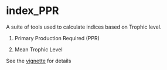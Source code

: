 # index_PPR

A suite of tools used to calculate indices based on Trophic level.

1. Primary Production Required (PPR)

2. Mean Trophic Level 

See the [vignette](vignettes/indices.Rmd) for details
